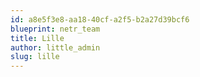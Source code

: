 ```yaml
---
id: a8e5f3e8-aa18-40cf-a2f5-b2a27d39bcf6
blueprint: netr_team
title: Lille
author: little_admin
slug: lille
---
```

